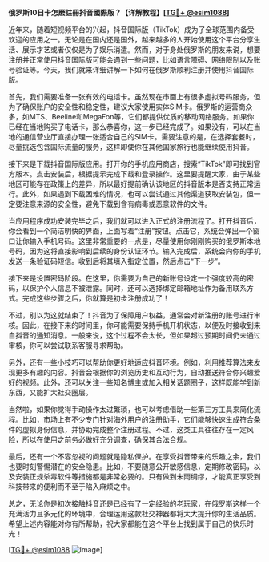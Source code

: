 **俄罗斯10日卡怎麽註冊抖音國際版？【详解教程】[[TG💪+ @esim1088](https://t.me/s/esim1088)]**

近年来，随着短视频平台的兴起，抖音国际版（TikTok）成为了全球范围内备受欢迎的应用之一。无论是在国内还是国外，越来越多的人开始使用这个平台分享生活、展示才艺或者仅仅是为了娱乐消遣。然而，对于身处俄罗斯的朋友来说，想要注册并正常使用抖音国际版可能会遇到一些问题，比如语言障碍、网络限制以及账号验证等。今天，我们就来详细讲解一下如何在俄罗斯顺利注册并使用抖音国际版。

首先，我们需要准备一张有效的电话卡。虽然现在市面上有很多虚拟号码服务，但为了确保账户的安全性和稳定性，建议大家使用实体SIM卡。俄罗斯的运营商众多，如MTS、Beeline和MegaFon等，它们都提供优质的移动网络服务。如果你已经在当地购买了电话卡，那么恭喜你，这一步已经完成了。如果没有，可以在当地的通信营业厅直接办理一张适合自己的SIM卡。需要注意的是，在选择套餐时，尽量挑选包含国际流量的服务，这样即使你在其他国家旅行也能继续使用抖音。

接下来是下载抖音国际版应用。打开你的手机应用商店，搜索“TikTok”即可找到官方版本。点击安装后，根据提示完成下载和登录操作。这里要提醒大家，由于某些地区可能存在政策上的差异，所以最好提前确认该地区的抖音版本是否支持正常运行。此外，如果遇到下载困难的情况，也可以尝试通过其他渠道获取安装包，但一定要注意来源的安全性，避免下载到含有病毒或恶意软件的文件。

当应用程序成功安装完毕之后，我们就可以进入正式的注册流程了。打开抖音后，你会看到一个简洁明快的界面，上面写着“注册”按钮。点击它，系统会弹出一个窗口让你输入手机号码。这里非常重要的一点是，尽量使用你刚刚购买的俄罗斯本地号码，因为这将直接影响到后续的身份认证环节。输入完成后，系统会向你的手机发送一条验证码短信。收到后将其填入指定位置，然后点击“下一步”。

接下来是设置密码阶段。在这里，你需要为自己的新账号设定一个强度较高的密码，以保护个人信息不被泄露。同时，还可以选择绑定邮箱地址作为备用联系方式。完成这些步骤之后，你就算是初步注册成功了！

不过，别以为这就结束了！抖音为了保障用户权益，通常会对新注册的账号进行审核。因此，在接下来的时间里，你可能需要保持手机开机状态，以便及时接收到来自抖音的通知消息。一般来说，这个过程不会太长，但如果超过预期时间仍未通过审核，你可以尝试联系客服寻求帮助。

另外，还有一些小技巧可以帮助你更好地适应抖音环境。例如，利用推荐算法来发现更多有趣的内容。抖音会根据你的浏览历史和互动行为，自动推送符合你兴趣爱好的视频。此外，还可以关注一些知名博主或加入相关话题圈子，这样既能学到新东西，又能扩大社交圈层。

当然啦，如果你觉得手动操作太过繁琐，也可以考虑借助一些第三方工具来简化流程。比如，市场上有不少专门针对海外用户的注册助手，它们能够快速生成符合条件的虚拟身份信息，并协助完成整个注册过程。不过，这类工具往往存在一定风险，所以在使用之前务必做好充分调查，确保其合法合规。

最后，还有一个不容忽视的问题就是隐私保护。在享受抖音带来的乐趣之余，我们也要时刻警惕潜在的安全隐患。比如，不要随意公开敏感信息，定期修改密码，以及安装正规杀毒软件等措施都是非常必要的。只有做到未雨绸缪，才能真正享受到科技带来的便利而不至于陷入麻烦之中。

总之，无论你是初次接触抖音还是已经有了一定经验的老玩家，在俄罗斯这样一个充满活力且多元化的环境中，合理运用这款社交神器都将大大提升你的生活品质。希望上述内容能对你有所帮助，祝大家都能在这个平台上找到属于自己的快乐时光！

[[TG💪+ @esim1088](https://t.me/s/esim1088) ![Image](https://i.postimg.cc/4NQfJmqS/Snipaste-2025-05-13-00-14-12.png)]